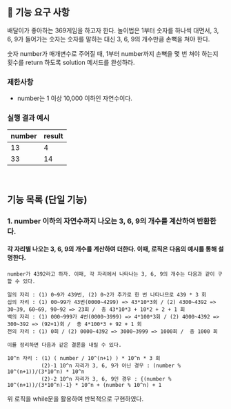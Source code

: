 ## 🚀 기능 요구 사항

배달이가 좋아하는 369게임을 하고자 한다. 놀이법은 1부터 숫자를 하나씩 대면서, 3, 6, 9가 들어가는 숫자는 숫자를 말하는 대신 3, 6, 9의 개수만큼 손뼉을 쳐야 한다.

숫자 number가 매개변수로 주어질 때, 1부터 number까지 손뼉을 몇 번 쳐야 하는지 횟수를 return 하도록 solution 메서드를 완성하라.

### 제한사항

- number는 1 이상 10,000 이하인 자연수이다.

### 실행 결과 예시

| number | result |
| --- | --- |
| 13 | 4 |
| 33 | 14 |



<br>

## 기능 목록 (단일 기능)
### 1. number 이하의 자연수까지 나오는 3, 6, 9의 개수를 계산하여 반환한다.
#### 각 자리별 나오는 3, 6, 9의 개수를 계산하여 더한다. 이때, 로직은 다음의 예시를 통해 설명한다.
    number가 4392라고 하자. 이때, 각 자리에서 나타나는 3, 6, 9의 개수는 다음과 같이 구할 수 있다.
    
    일의 자리 : (1) 0~9가 439번, (2) 0~2가 추가로 한 번 나타나므로 439 * 3 회
    십의 자리 : (1) 00~99가 43번(0000~4299) => 43*10*3회 / (2) 4300~4392 => 30~39, 60~69, 90~92 => 23회 /  총 43*10*3 + 10*2 + 2 + 1 회
    백의 자리 : (1) 000~999가 4번(0000~3999) => 4*100*3회 / (2) 4000~4392 => 300~392 => (92+1)회 /  총 4*100*3 + 92 + 1 회
    천의 자리 : (1) 0회 / (2) 0000~4392 => 3000~3999 => 1000회 /  총 1000 회

    이를 정리하면 다음과 같은 결론을 내릴 수 있다.

    10^n 자리 : (1) ( number / 10^(n+1) ) * 10^n * 3 회
               (2)-1 10^n 자리가 3, 6, 9가 아닌 경우 : (number % 10^(n+1))/(3*10^n) * 10^n
               (2)-2 10^n 자리가 3, 6, 9인 경우 : {(number % 10^(n+1))/(3*10^n)-1} * 10^n + (number % 10^n) + 1

위 로직을 while문을 활용하여 반복적으로 구현하였다.